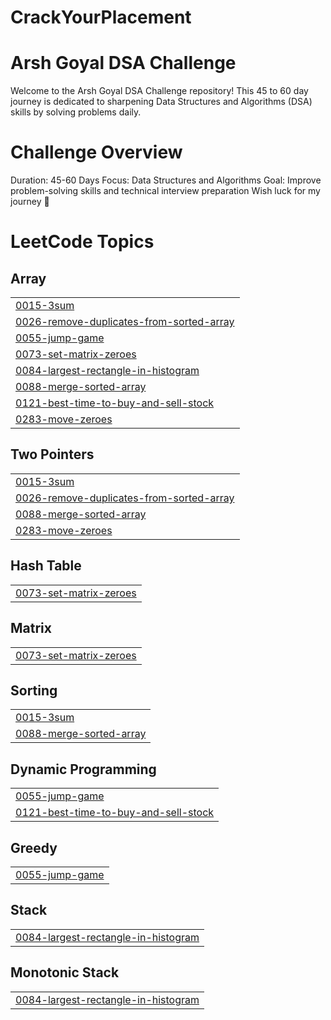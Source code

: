 # CrackYourPlacement

# Arsh Goyal DSA Challenge
Welcome to the Arsh Goyal DSA Challenge repository! This 45 to 60 day journey is dedicated to sharpening Data Structures and Algorithms (DSA) skills by solving problems daily.

# Challenge Overview
Duration: 45-60 Days Focus: Data Structures and Algorithms Goal: Improve problem-solving skills and technical interview preparation Wish luck for my journey 🎉

<!---LeetCode Topics Start-->
# LeetCode Topics
## Array
|  |
| ------- |
| [0015-3sum](https://github.com/vashu-aggarwal/CrackYourPlacement/tree/master/0015-3sum) |
| [0026-remove-duplicates-from-sorted-array](https://github.com/vashu-aggarwal/CrackYourPlacement/tree/master/0026-remove-duplicates-from-sorted-array) |
| [0055-jump-game](https://github.com/vashu-aggarwal/CrackYourPlacement/tree/master/0055-jump-game) |
| [0073-set-matrix-zeroes](https://github.com/vashu-aggarwal/CrackYourPlacement/tree/master/0073-set-matrix-zeroes) |
| [0084-largest-rectangle-in-histogram](https://github.com/vashu-aggarwal/CrackYourPlacement/tree/master/0084-largest-rectangle-in-histogram) |
| [0088-merge-sorted-array](https://github.com/vashu-aggarwal/CrackYourPlacement/tree/master/0088-merge-sorted-array) |
| [0121-best-time-to-buy-and-sell-stock](https://github.com/vashu-aggarwal/CrackYourPlacement/tree/master/0121-best-time-to-buy-and-sell-stock) |
| [0283-move-zeroes](https://github.com/vashu-aggarwal/CrackYourPlacement/tree/master/0283-move-zeroes) |
## Two Pointers
|  |
| ------- |
| [0015-3sum](https://github.com/vashu-aggarwal/CrackYourPlacement/tree/master/0015-3sum) |
| [0026-remove-duplicates-from-sorted-array](https://github.com/vashu-aggarwal/CrackYourPlacement/tree/master/0026-remove-duplicates-from-sorted-array) |
| [0088-merge-sorted-array](https://github.com/vashu-aggarwal/CrackYourPlacement/tree/master/0088-merge-sorted-array) |
| [0283-move-zeroes](https://github.com/vashu-aggarwal/CrackYourPlacement/tree/master/0283-move-zeroes) |
## Hash Table
|  |
| ------- |
| [0073-set-matrix-zeroes](https://github.com/vashu-aggarwal/CrackYourPlacement/tree/master/0073-set-matrix-zeroes) |
## Matrix
|  |
| ------- |
| [0073-set-matrix-zeroes](https://github.com/vashu-aggarwal/CrackYourPlacement/tree/master/0073-set-matrix-zeroes) |
## Sorting
|  |
| ------- |
| [0015-3sum](https://github.com/vashu-aggarwal/CrackYourPlacement/tree/master/0015-3sum) |
| [0088-merge-sorted-array](https://github.com/vashu-aggarwal/CrackYourPlacement/tree/master/0088-merge-sorted-array) |
## Dynamic Programming
|  |
| ------- |
| [0055-jump-game](https://github.com/vashu-aggarwal/CrackYourPlacement/tree/master/0055-jump-game) |
| [0121-best-time-to-buy-and-sell-stock](https://github.com/vashu-aggarwal/CrackYourPlacement/tree/master/0121-best-time-to-buy-and-sell-stock) |
## Greedy
|  |
| ------- |
| [0055-jump-game](https://github.com/vashu-aggarwal/CrackYourPlacement/tree/master/0055-jump-game) |
## Stack
|  |
| ------- |
| [0084-largest-rectangle-in-histogram](https://github.com/vashu-aggarwal/CrackYourPlacement/tree/master/0084-largest-rectangle-in-histogram) |
## Monotonic Stack
|  |
| ------- |
| [0084-largest-rectangle-in-histogram](https://github.com/vashu-aggarwal/CrackYourPlacement/tree/master/0084-largest-rectangle-in-histogram) |
<!---LeetCode Topics End-->